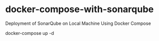 # docker-compose-with-sonarqube
Deployment of SonarQube on Local Machine Using Docker Compose


docker-compose up -d